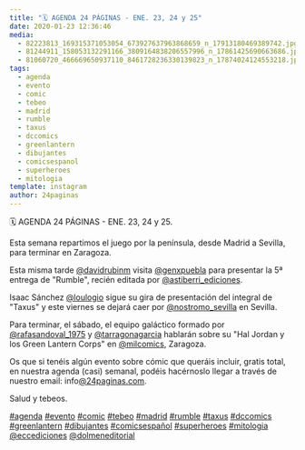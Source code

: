 ```yaml
---
title: "🗓 AGENDA 24 PÁGINAS - ENE. 23, 24 y 25"
date: 2020-01-23 12:36:46
media: 
  - 82223813_169315371053054_673927637963868659_n_17913180469389742.jpg
  - 81244911_158053132291166_3809164838206557996_n_17861425690663686.jpg
  - 81060720_466669650937110_8461728236330139823_n_17874024124553218.jpg
tags: 
  - agenda
  - evento
  - comic
  - tebeo
  - madrid
  - rumble
  - taxus
  - dccomics
  - greenlantern
  - dibujantes
  - comicsespanol
  - superheroes
  - mitologia
template: instagram
author: 24paginas
---
```


🗓 AGENDA 24 PÁGINAS - ENE. 23, 24 y 25.


Esta semana repartimos el juego por la península, desde Madrid a Sevilla, para terminar en Zaragoza.


Esta misma tarde [@davidrubinm](https://instagram.com/davidrubinm) visita [@genxpuebla](https://instagram.com/genxpuebla) para presentar la 5ª entrega de "Rumble", recién editada por [@astiberri_ediciones](https://instagram.com/astiberri_ediciones).


Isaac Sánchez [@loulogio](https://instagram.com/loulogio) sigue su gira de presentación del integral de "Taxus" y este viernes se dejará caer por [@nostromo_sevilla](https://instagram.com/nostromo_sevilla) en Sevilla.


Para terminar, el sábado, el equipo galáctico formado por [@rafasandoval_1975](https://instagram.com/rafasandoval_1975) y [@tarragonagarcia](https://instagram.com/tarragonagarcia) hablarán sobre su "Hal Jordan y los Green Lantern Corps" en [@milcomics](https://instagram.com/milcomics), Zaragoza.


Os  que si tenéis algún evento sobre cómic que queráis incluir, gratis total, en nuestra agenda (casi) semanal, podéis hacérnoslo llegar a través de nuestro email: info[@24paginas.com](https://instagram.com/24paginas.com).


Salud y tebeos.






[#agenda](/tags/agenda) [#evento](/tags/evento) [#comic](/tags/comic) [#tebeo](/tags/tebeo) [#madrid](/tags/madrid) [#rumble](/tags/rumble) [#taxus](/tags/taxus) [#dccomics](/tags/dccomics) [#greenlantern](/tags/greenlantern) [#dibujantes](/tags/dibujantes) [#comicsespañol](/tags/comicsespanol) [#superheroes](/tags/superheroes) [#mitologia](/tags/mitologia) [@eccediciones](https://instagram.com/eccediciones) [@dolmeneditorial](https://instagram.com/dolmeneditorial)
